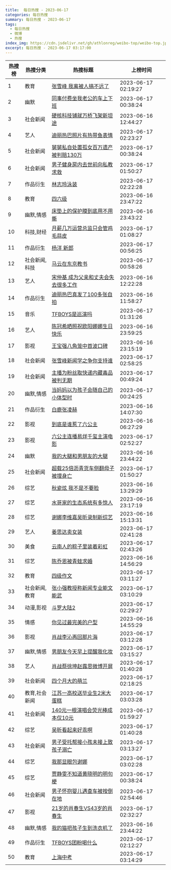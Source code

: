 ```yaml
---
title:  每日热搜 - 2023-06-17
categories: 每日热搜
summary: 每日热搜 - 2023-06-17
tags:
  - 每日热搜
  - 微博
  - 热搜
index_img: https://cdn.jsdelivr.net/gh/athlonreg/weibo-top/weibo-top.jpeg
excerpt: 每日热搜 - 2023-06-17 03:17:00
---
```


| 热搜榜 | 热搜分类 | 热搜标题 | 上榜时间 |
| --- | --- | --- | --- |
| 1 | 教育 | [张雪峰 我离被人搞不远了](https://s.weibo.com/weibo%3Fq%3D%2523%E5%BC%A0%E9%9B%AA%E5%B3%B0%20%E6%88%91%E7%A6%BB%E8%A2%AB%E4%BA%BA%E6%90%9E%E4%B8%8D%E8%BF%9C%E4%BA%86%2523) | 2023-06-17 02:19:27 | 
| 2 | 幽默 | [同事付费坐我老公的车上下班](https://s.weibo.com/weibo%3Fq%3D%2523%E5%90%8C%E4%BA%8B%E4%BB%98%E8%B4%B9%E5%9D%90%E6%88%91%E8%80%81%E5%85%AC%E7%9A%84%E8%BD%A6%E4%B8%8A%E4%B8%8B%E7%8F%AD%2523) | 2023-06-17 00:38:24 | 
| 3 | 社会新闻 | [硬核科技铺就万桥飞架新坦途](https://s.weibo.com/weibo%3Fq%3D%2523%E7%A1%AC%E6%A0%B8%E7%A7%91%E6%8A%80%E9%93%BA%E5%B0%B1%E4%B8%87%E6%A1%A5%E9%A3%9E%E6%9E%B6%E6%96%B0%E5%9D%A6%E9%80%94%2523) | 2023-06-16 12:44:27 | 
| 4 | 艺人 | [迪丽热巴照片有热带鱼表情](https://s.weibo.com/weibo%3Fq%3D%2523%E8%BF%AA%E4%B8%BD%E7%83%AD%E5%B7%B4%E7%85%A7%E7%89%87%E6%9C%89%E7%83%AD%E5%B8%A6%E9%B1%BC%E8%A1%A8%E6%83%85%2523) | 2023-06-17 02:23:27 | 
| 5 | 社会新闻 | [舅舅私自处置孤女百万遗产被判赔130万](https://s.weibo.com/weibo%3Fq%3D%2523%E8%88%85%E8%88%85%E7%A7%81%E8%87%AA%E5%A4%84%E7%BD%AE%E5%AD%A4%E5%A5%B3%E7%99%BE%E4%B8%87%E9%81%97%E4%BA%A7%E8%A2%AB%E5%88%A4%E8%B5%94130%E4%B8%87%2523) | 2023-06-17 00:38:24 | 
| 6 | 社会新闻 | [男子健身房内去世前向私教求救](https://s.weibo.com/weibo%3Fq%3D%2523%E7%94%B7%E5%AD%90%E5%81%A5%E8%BA%AB%E6%88%BF%E5%86%85%E5%8E%BB%E4%B8%96%E5%89%8D%E5%90%91%E7%A7%81%E6%95%99%E6%B1%82%E6%95%91%2523) | 2023-06-17 01:50:27 | 
| 7 | 作品衍生 | [林志玲泳装](https://s.weibo.com/weibo%3Fq%3D%2523%E6%9E%97%E5%BF%97%E7%8E%B2%E6%B3%B3%E8%A3%85%2523) | 2023-06-17 02:22:28 | 
| 8 | 教育 | [四六级](https://s.weibo.com/weibo%3Fq%3D%2523%E5%9B%9B%E5%85%AD%E7%BA%A7%2523) | 2023-06-16 23:47:22 | 
| 9 | 幽默,情感 | [床垫上的保护膜到底用不用撕](https://s.weibo.com/weibo%3Fq%3D%2523%E5%BA%8A%E5%9E%AB%E4%B8%8A%E7%9A%84%E4%BF%9D%E6%8A%A4%E8%86%9C%E5%88%B0%E5%BA%95%E7%94%A8%E4%B8%8D%E7%94%A8%E6%92%95%2523) | 2023-06-16 23:43:22 | 
| 10 | 科技,财经 | [月薪几万运营总监只会管鸡毛蒜皮](https://s.weibo.com/weibo%3Fq%3D%2523%E6%9C%88%E8%96%AA%E5%87%A0%E4%B8%87%E8%BF%90%E8%90%A5%E6%80%BB%E7%9B%91%E5%8F%AA%E4%BC%9A%E7%AE%A1%E9%B8%A1%E6%AF%9B%E8%92%9C%E7%9A%AE%2523) | 2023-06-17 01:08:27 | 
| 11 | 作品衍生 | [杨洋 新郎](https://s.weibo.com/weibo%3Fq%3D%2523%E6%9D%A8%E6%B4%8B%20%E6%96%B0%E9%83%8E%2523) | 2023-06-17 00:56:25 | 
| 12 | 社会新闻,科技 | [马云在东京教书](https://s.weibo.com/weibo%3Fq%3D%2523%E9%A9%AC%E4%BA%91%E5%9C%A8%E4%B8%9C%E4%BA%AC%E6%95%99%E4%B9%A6%2523) | 2023-06-17 00:58:26 | 
| 13 | 艺人 | [宋仲基 成为父亲和丈夫会失去很多工作](https://s.weibo.com/weibo%3Fq%3D%2523%E5%AE%8B%E4%BB%B2%E5%9F%BA%20%E6%88%90%E4%B8%BA%E7%88%B6%E4%BA%B2%E5%92%8C%E4%B8%88%E5%A4%AB%E4%BC%9A%E5%A4%B1%E5%8E%BB%E5%BE%88%E5%A4%9A%E5%B7%A5%E4%BD%9C%2523) | 2023-06-16 12:22:28 | 
| 14 | 作品衍生 | [迪丽热巴真发了100多张自拍](https://s.weibo.com/weibo%3Fq%3D%2523%E8%BF%AA%E4%B8%BD%E7%83%AD%E5%B7%B4%E7%9C%9F%E5%8F%91%E4%BA%86100%E5%A4%9A%E5%BC%A0%E8%87%AA%E6%8B%8D%2523) | 2023-06-16 11:58:27 | 
| 15 | 音乐 | [TFBOYS是巡演吗](https://s.weibo.com/weibo%3Fq%3D%2523TFBOYS%E6%98%AF%E5%B7%A1%E6%BC%94%E5%90%97%2523) | 2023-06-17 01:31:26 | 
| 16 | 艺人 | [陈冠希晒照祝欧阳娜娜生日快乐](https://s.weibo.com/weibo%3Fq%3D%2523%E9%99%88%E5%86%A0%E5%B8%8C%E6%99%92%E7%85%A7%E7%A5%9D%E6%AC%A7%E9%98%B3%E5%A8%9C%E5%A8%9C%E7%94%9F%E6%97%A5%E5%BF%AB%E4%B9%90%2523) | 2023-06-16 23:59:25 | 
| 17 | 影视 | [王宝强八角笼中首波口碑](https://s.weibo.com/weibo%3Fq%3D%2523%E7%8E%8B%E5%AE%9D%E5%BC%BA%E5%85%AB%E8%A7%92%E7%AC%BC%E4%B8%AD%E9%A6%96%E6%B3%A2%E5%8F%A3%E7%A2%91%2523) | 2023-06-16 23:15:19 | 
| 18 | 社会新闻 | [张雪峰新闻学之争你支持谁](https://s.weibo.com/weibo%3Fq%3D%2523%E5%BC%A0%E9%9B%AA%E5%B3%B0%E6%96%B0%E9%97%BB%E5%AD%A6%E4%B9%8B%E4%BA%89%E4%BD%A0%E6%94%AF%E6%8C%81%E8%B0%81%2523) | 2023-06-17 02:58:25 | 
| 19 | 社会新闻 | [主播为粉丝取快递内藏毒品被判无期](https://s.weibo.com/weibo%3Fq%3D%2523%E4%B8%BB%E6%92%AD%E4%B8%BA%E7%B2%89%E4%B8%9D%E5%8F%96%E5%BF%AB%E9%80%92%E5%86%85%E8%97%8F%E6%AF%92%E5%93%81%E8%A2%AB%E5%88%A4%E6%97%A0%E6%9C%9F%2523) | 2023-06-17 00:49:24 | 
| 20 | 幽默,情感 | [当妈妈以为孩子会随自己的小体型时](https://s.weibo.com/weibo%3Fq%3D%2523%E5%BD%93%E5%A6%88%E5%A6%88%E4%BB%A5%E4%B8%BA%E5%AD%A9%E5%AD%90%E4%BC%9A%E9%9A%8F%E8%87%AA%E5%B7%B1%E7%9A%84%E5%B0%8F%E4%BD%93%E5%9E%8B%E6%97%B6%2523) | 2023-06-17 00:24:25 | 
| 21 | 作品衍生 | [白鹿张凌赫](https://s.weibo.com/weibo%3Fq%3D%2523%E7%99%BD%E9%B9%BF%E5%BC%A0%E5%87%8C%E8%B5%AB%2523) | 2023-06-16 14:07:30 | 
| 22 | 影视 | [到底是谁惹了六公主](https://s.weibo.com/weibo%3Fq%3D%2523%E5%88%B0%E5%BA%95%E6%98%AF%E8%B0%81%E6%83%B9%E4%BA%86%E5%85%AD%E5%85%AC%E4%B8%BB%2523) | 2023-06-16 06:27:29 | 
| 23 | 影视 | [六公主连播易烊千玺主演电影](https://s.weibo.com/weibo%3Fq%3D%2523%E5%85%AD%E5%85%AC%E4%B8%BB%E8%BF%9E%E6%92%AD%E6%98%93%E7%83%8A%E5%8D%83%E7%8E%BA%E4%B8%BB%E6%BC%94%E7%94%B5%E5%BD%B1%2523) | 2023-06-17 02:52:27 | 
| 24 | 幽默 | [我的大腿和男朋友的大腿](https://s.weibo.com/weibo%3Fq%3D%2523%E6%88%91%E7%9A%84%E5%A4%A7%E8%85%BF%E5%92%8C%E7%94%B7%E6%9C%8B%E5%8F%8B%E7%9A%84%E5%A4%A7%E8%85%BF%2523) | 2023-06-16 23:44:22 | 
| 25 | 社会新闻 | [超载25倍沥青货车侧翻母子被埋身亡](https://s.weibo.com/weibo%3Fq%3D%2523%E8%B6%85%E8%BD%BD25%E5%80%8D%E6%B2%A5%E9%9D%92%E8%B4%A7%E8%BD%A6%E4%BE%A7%E7%BF%BB%E6%AF%8D%E5%AD%90%E8%A2%AB%E5%9F%8B%E8%BA%AB%E4%BA%A1%2523) | 2023-06-17 01:50:27 | 
| 26 | 综艺 | [秋瓷炫 我不是不要脸](https://s.weibo.com/weibo%3Fq%3D%2523%E7%A7%8B%E7%93%B7%E7%82%AB%20%E6%88%91%E4%B8%8D%E6%98%AF%E4%B8%8D%E8%A6%81%E8%84%B8%2523) | 2023-06-16 13:29:29 | 
| 27 | 综艺 | [水哥家的生态系统有多惊人](https://s.weibo.com/weibo%3Fq%3D%2523%E6%B0%B4%E5%93%A5%E5%AE%B6%E7%9A%84%E7%94%9F%E6%80%81%E7%B3%BB%E7%BB%9F%E6%9C%89%E5%A4%9A%E6%83%8A%E4%BA%BA%2523) | 2023-06-16 23:17:19 | 
| 28 | 综艺 | [谢娜李维嘉吴昕录制新综艺](https://s.weibo.com/weibo%3Fq%3D%2523%E8%B0%A2%E5%A8%9C%E6%9D%8E%E7%BB%B4%E5%98%89%E5%90%B4%E6%98%95%E5%BD%95%E5%88%B6%E6%96%B0%E7%BB%BC%E8%89%BA%2523) | 2023-06-16 15:13:31 | 
| 29 | 艺人 | [姜思达卖女装](https://s.weibo.com/weibo%3Fq%3D%2523%E5%A7%9C%E6%80%9D%E8%BE%BE%E5%8D%96%E5%A5%B3%E8%A3%85%2523) | 2023-06-17 02:41:28 | 
| 30 | 美食 | [云南人的粽子里装着彩虹](https://s.weibo.com/weibo%3Fq%3D%2523%E4%BA%91%E5%8D%97%E4%BA%BA%E7%9A%84%E7%B2%BD%E5%AD%90%E9%87%8C%E8%A3%85%E7%9D%80%E5%BD%A9%E8%99%B9%2523) | 2023-06-17 02:43:26 | 
| 31 | 综艺 | [陈乔恩被青蛙求婚](https://s.weibo.com/weibo%3Fq%3D%2523%E9%99%88%E4%B9%94%E6%81%A9%E8%A2%AB%E9%9D%92%E8%9B%99%E6%B1%82%E5%A9%9A%2523) | 2023-06-16 14:56:29 | 
| 32 | 教育 | [四级作文](https://s.weibo.com/weibo%3Fq%3D%2523%E5%9B%9B%E7%BA%A7%E4%BD%9C%E6%96%87%2523) | 2023-06-17 03:11:27 | 
| 33 | 社会新闻,教育 | [张小强教授称新闻专业能文能武](https://s.weibo.com/weibo%3Fq%3D%2523%E5%BC%A0%E5%B0%8F%E5%BC%BA%E6%95%99%E6%8E%88%E7%A7%B0%E6%96%B0%E9%97%BB%E4%B8%93%E4%B8%9A%E8%83%BD%E6%96%87%E8%83%BD%E6%AD%A6%2523) | 2023-06-17 03:10:29 | 
| 34 | 动漫,影视 | [斗罗大陆2](https://s.weibo.com/weibo%3Fq%3D%2523%E6%96%97%E7%BD%97%E5%A4%A7%E9%99%862%2523) | 2023-06-17 02:29:27 | 
| 35 | 情感 | [你见过最完美的户型](https://s.weibo.com/weibo%3Fq%3D%2523%E4%BD%A0%E8%A7%81%E8%BF%87%E6%9C%80%E5%AE%8C%E7%BE%8E%E7%9A%84%E6%88%B7%E5%9E%8B%2523) | 2023-06-16 14:55:29 | 
| 36 | 影视 | [肖战李沁再回那片海](https://s.weibo.com/weibo%3Fq%3D%2523%E8%82%96%E6%88%98%E6%9D%8E%E6%B2%81%E5%86%8D%E5%9B%9E%E9%82%A3%E7%89%87%E6%B5%B7%2523) | 2023-06-17 03:12:28 | 
| 37 | 幽默,情感 | [男朋友今天早上提醒我化妆](https://s.weibo.com/weibo%3Fq%3D%2523%E7%94%B7%E6%9C%8B%E5%8F%8B%E4%BB%8A%E5%A4%A9%E6%97%A9%E4%B8%8A%E6%8F%90%E9%86%92%E6%88%91%E5%8C%96%E5%A6%86%2523) | 2023-06-17 03:15:27 | 
| 38 | 艺人 | [肖战蔡徐坤赵露思微博开屏](https://s.weibo.com/weibo%3Fq%3D%2523%E8%82%96%E6%88%98%E8%94%A1%E5%BE%90%E5%9D%A4%E8%B5%B5%E9%9C%B2%E6%80%9D%E5%BE%AE%E5%8D%9A%E5%BC%80%E5%B1%8F%2523) | 2023-06-17 01:40:28 | 
| 39 | 社会新闻 | [四个月大的萌兰](https://s.weibo.com/weibo%3Fq%3D%2523%E5%9B%9B%E4%B8%AA%E6%9C%88%E5%A4%A7%E7%9A%84%E8%90%8C%E5%85%B0%2523) | 2023-06-17 02:18:25 | 
| 40 | 教育,社会新闻 | [江苏一高校送毕业生2米大蛋糕](https://s.weibo.com/weibo%3Fq%3D%2523%E6%B1%9F%E8%8B%8F%E4%B8%80%E9%AB%98%E6%A0%A1%E9%80%81%E6%AF%95%E4%B8%9A%E7%94%9F2%E7%B1%B3%E5%A4%A7%E8%9B%8B%E7%B3%95%2523) | 2023-06-17 03:03:28 | 
| 41 | 社会新闻 | [140元一根演唱会荧光棒成本仅10元](https://s.weibo.com/weibo%3Fq%3D%2523140%E5%85%83%E4%B8%80%E6%A0%B9%E6%BC%94%E5%94%B1%E4%BC%9A%E8%8D%A7%E5%85%89%E6%A3%92%E6%88%90%E6%9C%AC%E4%BB%8510%E5%85%83%2523) | 2023-06-17 01:59:27 | 
| 42 | 综艺 | [吴昕看起来好乖啊](https://s.weibo.com/weibo%3Fq%3D%2523%E5%90%B4%E6%98%95%E7%9C%8B%E8%B5%B7%E6%9D%A5%E5%A5%BD%E4%B9%96%E5%95%8A%2523) | 2023-06-17 01:40:28 | 
| 43 | 社会新闻 | [男子受托帮接小孩未接上致孩子溺亡](https://s.weibo.com/weibo%3Fq%3D%2523%E7%94%B7%E5%AD%90%E5%8F%97%E6%89%98%E5%B8%AE%E6%8E%A5%E5%B0%8F%E5%AD%A9%E6%9C%AA%E6%8E%A5%E4%B8%8A%E8%87%B4%E5%AD%A9%E5%AD%90%E6%BA%BA%E4%BA%A1%2523) | 2023-06-17 03:13:27 | 
| 44 | 综艺 | [我那显眼包谢娜](https://s.weibo.com/weibo%3Fq%3D%2523%E6%88%91%E9%82%A3%E6%98%BE%E7%9C%BC%E5%8C%85%E8%B0%A2%E5%A8%9C%2523) | 2023-06-17 03:02:28 | 
| 45 | 综艺 | [贾静雯不知道黄晓明的明句梗](https://s.weibo.com/weibo%3Fq%3D%2523%E8%B4%BE%E9%9D%99%E9%9B%AF%E4%B8%8D%E7%9F%A5%E9%81%93%E9%BB%84%E6%99%93%E6%98%8E%E7%9A%84%E6%98%8E%E5%8F%A5%E6%A2%97%2523) | 2023-06-17 00:38:24 | 
| 46 | 社会新闻 | [男子怀抱婴儿遇查车被按倒在地](https://s.weibo.com/weibo%3Fq%3D%2523%E7%94%B7%E5%AD%90%E6%80%80%E6%8A%B1%E5%A9%B4%E5%84%BF%E9%81%87%E6%9F%A5%E8%BD%A6%E8%A2%AB%E6%8C%89%E5%80%92%E5%9C%A8%E5%9C%B0%2523) | 2023-06-17 02:54:46 | 
| 47 | 影视 | [21岁的肖春生VS43岁的肖春生](https://s.weibo.com/weibo%3Fq%3D%252321%E5%B2%81%E7%9A%84%E8%82%96%E6%98%A5%E7%94%9FVS43%E5%B2%81%E7%9A%84%E8%82%96%E6%98%A5%E7%94%9F%2523) | 2023-06-17 02:32:27 | 
| 48 | 幽默,情感 | [我的猫把孩子生到洗衣机了](https://s.weibo.com/weibo%3Fq%3D%2523%E6%88%91%E7%9A%84%E7%8C%AB%E6%8A%8A%E5%AD%A9%E5%AD%90%E7%94%9F%E5%88%B0%E6%B4%97%E8%A1%A3%E6%9C%BA%E4%BA%86%2523) | 2023-06-16 23:44:22 | 
| 49 | 作品衍生 | [TFBOYS团粉喝什么](https://s.weibo.com/weibo%3Fq%3D%2523TFBOYS%E5%9B%A2%E7%B2%89%E5%96%9D%E4%BB%80%E4%B9%88%2523) | 2023-06-17 02:12:27 | 
| 50 | 教育 | [上海中考](https://s.weibo.com/weibo%3Fq%3D%2523%E4%B8%8A%E6%B5%B7%E4%B8%AD%E8%80%83%2523) | 2023-06-17 03:14:29 | 
